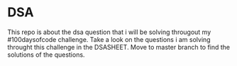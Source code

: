 # DSA
This repo is about the dsa question that i will be solving througout my #100daysofcode challenge.
Take a look on the questions i am solving throught this challenge in the DSASHEET.
Move to master branch to find the solutions of the questions.
